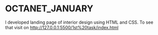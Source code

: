 # OCTANET_JANUARY
I developed landing page of interior design using HTML and CSS. To see that visit on http://127.0.0.1:5500/1st%20task/index.html

